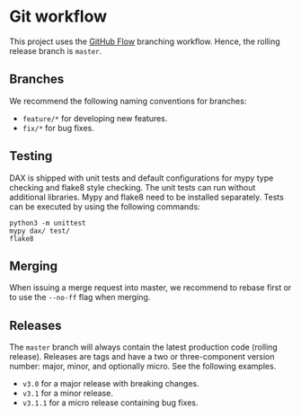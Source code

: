 # Git workflow

This project uses the [GitHub Flow](https://guides.github.com/introduction/flow/) branching workflow.
Hence, the rolling release branch is `master`.
 
## Branches

We recommend the following naming conventions for branches:

- `feature/*` for developing new features.
- `fix/*` for bug fixes.

## Testing

DAX is shipped with unit tests and default configurations for mypy type checking and flake8 style checking.
The unit tests can run without additional libraries.
Mypy and flake8 need to be installed separately.
Tests can be executed by using the following commands:

```shell
python3 -m unittest
mypy dax/ test/
flake8
```

## Merging

When issuing a merge request into master, we recommend to rebase first or to use the `--no-ff` flag when merging.

## Releases

The `master` branch will always contain the latest production code (rolling release).
Releases are tags and have a two or three-component version number: major, minor, and optionally micro.
See the following examples.

- `v3.0` for a major release with breaking changes.
- `v3.1` for a minor release.
- `v3.1.1` for a micro release containing bug fixes.

